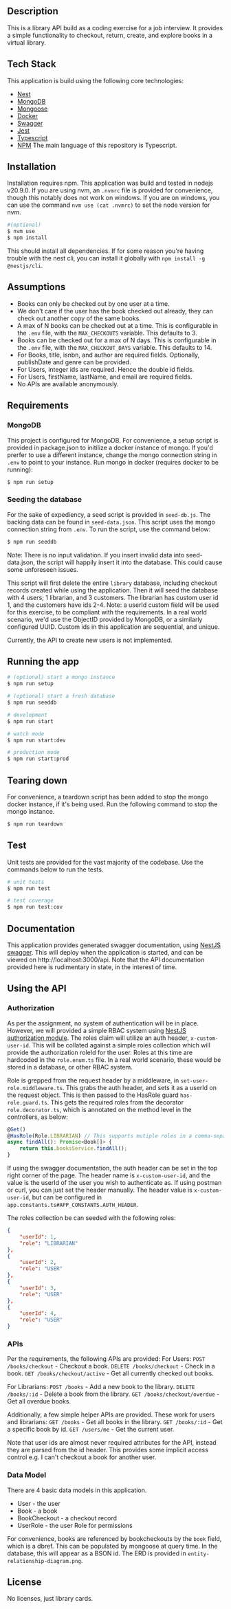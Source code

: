 ## Description

This is a library API build as a coding exercise for a job interview. It provides a simple functionality to checkout, return, create, and explore books in a virtual library.

## Tech Stack

This application is build using the following core technologies:

- [Nest](https://github.com/nestjs/nest)
- [MongoDB](https://www.mongodb.com/)
- [Mongoose](https://mongoosejs.com/)
- [Docker](https://www.docker.com/)
- [Swagger](https://swagger.io/)
- [Jest](https://jestjs.io/)
- [Typescript](https://www.typescriptlang.org/)
- [NPM](https://www.npmjs.com/)
  The main language of this repository is Typescript.

## Installation

Installation requires npm. This application was build and tested in nodejs v20.9.0.
If you are using nvm, an `.nvmrc` file is provided for convenience, though this notably does not work on windows.
If you are on windows, you can use the command `nvm use (cat .nvmrc)` to set the node version for nvm.

```bash
#(optional)
$ nvm use
$ npm install
```

This should install all dependencies. If for some reason you're having trouble with the nest cli, you can install it globally with `npm install -g @nestjs/cli`.

## Assumptions

- Books can only be checked out by one user at a time.
- We don't care if the user has the book checked out already, they can check out another copy of the same books.
- A max of N books can be checked out at a time. This is configurable in the `.env` file, with the `MAX_CHECKOUTS` variable. This defaults to 3.
- Books can be checked out for a max of N days. This is configurable in the `.env` file, with the `MAX_CHECKOUT_DAYS` variable. This defaults to 14.
- For Books, title, isnbn, and author are required fields. Optionally, publishDate and genre can be provided.
- For Users, integer ids are required. Hence the double id fields.
- For Users, firstName, lastName, and email are required fields.
- No APIs are available anonymously.

## Requirements

### MongoDB

This project is configured for MongoDB. For convenience, a setup script is provided in package.json to initilize a docker instance of mongo. If you'd prerfer to use a different instance, change the mongo connection string in `.env` to point to your instance.
Run mongo in docker (requires docker to be running):

```bash
$ npm run setup
```

### Seeding the database

For the sake of expediency, a seed script is provided in `seed-db.js`. The backing data can be found in `seed-data.json`. This script uses the mongo connection string from `.env`.
To run the script, use the command below:

```bash
$ npm run seeddb
```

Note: There is no input validation. If you insert invalid data into seed-data.json, the script will happily insert it into the database. This could cause some unforeseen issues.

This script will first delete the entire `library` database, including checkout records created while using the application. Then it will seed the database with 4 users; 1 librarian, and 3 customers. The librarian has custom user id 1, and the customers have ids 2-4. Note: a userId custom field will be used for this exercise, to be compliant with the requirements. In a real world scenario, we'd use the ObjectID provided by MongoDB, or a similarly configured UUID. Custom ids in this application are sequential, and unique.

Currently, the API to create new users is not implemented.

## Running the app

```bash
# (optional) start a mongo instance
$ npm run setup

# (optional) start a fresh database
$ npm run seeddb

# development
$ npm run start

# watch mode
$ npm run start:dev

# production mode
$ npm run start:prod
```

## Tearing down

For convenience, a teardown script has been added to stop the mongo docker instance, if it's being used. Run the following command to stop the mongo instance.

```bash
$ npm run teardown
```

## Test

Unit tests are provided for the vast majority of the codebase. Use the commands below to run the tests.

```bash
# unit tests
$ npm run test

# test coverage
$ npm run test:cov
```

## Documentation

This application provides generated swagger documentation, using [NestJS swagger](https://docs.nestjs.com/openapi/introduction). This will deploy when the application is started, and can be viewed on http://localhost:3000/api.
Note that the API documentation provided here is rudimentary in state, in the interest of time.

## Using the API

### Authorization

As per the assignment, no system of authentication will be in place. However, we will provided a simple RBAC system using [NestJS authorization module](https://docs.nestjs.com/security/authorization).
The roles claim will utilize an auth header, `x-custom-user-id`. This will be collated against a simple roles collection which will provide the authorization roleId for the user.
Roles at this time are hardcoded in the `role.enum.ts` file. In a real world scenario, these would be stored in a database, or other RBAC system.

Role is grepped from the request header by a middleware, in `set-user-role.middleware.ts`. This grabs the auth header, and sets it as a userId on the request object.
This is then passed to the HasRole guard `has-role.guard.ts`. This gets the required roles from the decorator `role.decorator.ts`, which is annotated on the method level in the controllers, as below:

```typescript
@Get()
@HasRole(Role.LIBRARIAN) // This supports mutiple roles in a comma-separated list, eg @HasRole(Role.LIBRARIAN, Role.USER)
async findAll(): Promise<Book[]> {
    return this.booksService.findAll();
}
```

If using the swagger documentation, the auth header can be set in the top right corner of the page. The header name is `x-custom-user-id`, and the value is the userId of the user you wish to authenticate as.
If using postman or curl, you can just set the header manually. The header value is `x-custom-user-id`, but can be configured in `app.constants.ts#APP_CONSTANTS.AUTH_HEADER`.

The roles collection be can seeded with the following roles:

```json
{
    "userId": 1,
    "role": "LIBRARIAN"
},
{
    "userId": 2,
    "role": "USER"
},
{
    "userId": 3,
    "role": "USER"
},
{
    "userId": 4,
    "role": "USER"
}
```

### APIs

Per the requirements, the following APIs are provided:
For Users:
`POST /books/checkout` - Checkout a book.
`DELETE /books/checkout` - Check in a book.
`GET /books/checkout/active` - Get all currently checked out books.

For Librarians:
`POST /books` - Add a new book to the library.
`DELETE /books/:id` - Delete a book from the library.
`GET /books/checkout/overdue` - Get all overdue books.

Additionally, a few simple helper APIs are provided. These work for users and librarians:
`GET /books` - Get all books in the library.
`GET /books/:id` - Get a specific book by id.
`GET /users/me` - Get the current user.

Note that user ids are almost never required attributes for the API, instead they are parsed from the id header. This provides some implicit access control e.g. I can't checkout a book for another user.

### Data Model

There are 4 basic data models in this application.

- User - the user
- Book - a book
- BookCheckout - a checkout record
- UserRole - the user Role for permissions

For convenience, books are referenced by bookcheckouts by the `book` field, which is a dbref. This can be populated by mongoose at query time. In the database, this will appear as a BSON id.
The ERD is provided in `entity-relationship-diagram.png`.

## License
No licenses, just library cards.